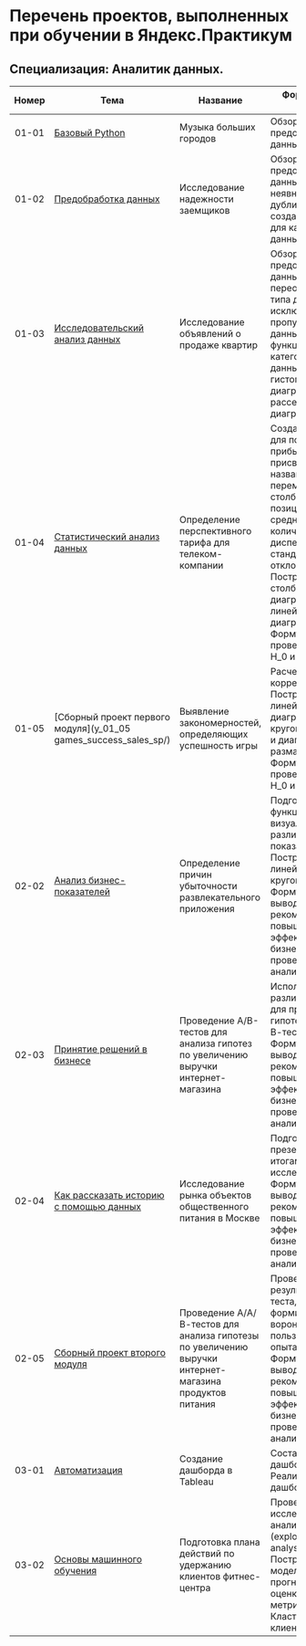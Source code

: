 # Перечень проектов, выполненных при обучении в Яндекс.Практикум<br>
## Специализация: Аналитик данных.<br>

Номер | Тема | Название | Формируемые навыки | Библиотеки | Некоторые команды, функции
:----:|------|----------|--------------------|------------|---------------------------
01-01 | [Базовый Python](y_01_01_cities_music/) | Музыка больших городов | Обзор данных, предобработка данных. | pandas | def try/except for/in info
01-02 | [Предобработка данных](y_01_02_borrowers_reliability/) | Исследование надежности заемщиков | Обзор данных, предобработка данных, обработка неявных дубликатов, создание функций для категоризации данных. | pandas | describe fillna astype loc replace transform apply pivot_table
01-03 | [Исследовательский анализ данных](y_01_03_apartments_ads_sale/) | Исследование объявлений о продаже квартир | Обзор данных, предобработка данных: переопределение типа данных, исключение/замена пропусков в данных, создание функций для категоризации данных, построение гистограмм, диаграмм рассеяния, диаграмм размаха. | pandas matplotlib seaborn | pd.DatetimeIndex hist where corr plot
01-04 | [Статистический анализ данных](y_01_04_telecom_company_tariff/) | Определение перспективного тарифа для телеком-компании | Создание функций для подсчета прибыли, присвоения названий месяцам, перемещения столбца на нужную позицию. Расчет среднего количества, дисперсии и стандартного отклонения. Построение столбчатых диаграмм, линейных графиков, диаграмм размаха. Формулирование и проверка гипотез Н_0 и Н_1. | pandas numpy scipy matplotlib seaborn | pd.to_datetime query merge np.ceil np.var np.std
01-05 | [Сборный проект первого модуля](y_01_05 games_success_sales_sp/) | Выявление закономерностей, определяющих успешность игры | Расчет матрицы корреляции. Построение линейных графиков, диаграмм размаха, круговых диаграмм и диаграмм размаха. Формулирование и проверка гипотез Н_0 и Н_1. | pandas numpy matplotlib scipy| corr query plt.subplots np.std
02-02 | [Анализ бизнес-показателей](y_02_02_unprofitability_reasons/) | Определение причин убыточности развлекательного приложения | Подготовка бизнес-функций, функций визуализации различных показателей. Построение линейных графиков, круговых диаграмм. Формулирование выводов и рекомендаций для повышения эффективности бизнеса на основе проведенного анализа данных. | pandas datetime matplotlib | def pd.to_datetime plt.subplots
02-03 | [Принятие решений в бизнесе](y_02_03_revenue_ab_test/) | Проведение А/В-тестов для анализа гипотез по увеличению выручки интернет-магазина | Использование различных методов для приоритезации гипотез. Анализ А/В-тестов. Формулирование выводов и рекомендаций для повышения эффективности бизнеса на основе проведенного анализа данных. | pandas numpy datetime matplotlib scipy | def st.mannwhitneyu
02-04 | [Как рассказать историю с помощью данных](y_02_04_food_market/) | Исследование рынка объектов общественного питания в Москве | Подготовка презентаций по итогам исследования. Формулирование выводов и рекомендаций для повышения эффективности бизнеса на основе проведенного анализа данных. | pandas os numpy math matplotlib seaborn plotly | def if/elif/else x.lower().replace np.where
02-05 | [Сборный проект второго модуля](y_02_05_revenue_aab_test_sp/) | Проведение А/A/В-тестов для анализа гипотезы по увеличению выручки интернет-магазина продуктов питания | Проверка результатов А/А/В-теста, формирование воронок пользовательского опыта. Формулирование выводов и рекомендаций для повышения эффективности бизнеса на основе проведенного анализа данных. | pandas datetime numpy scipy math matplotlib plotly | def go.Figure go.Funnel
03-01 | [Автоматизация](y_03_01_dashboard_tableau/) | Создание дашборда в Tableau | Составление ТЗ на дашборд. Реализация ТЗ на дашборд в Tableau. | pandas sqlalchemy datetime psycopg2 | create_engine pd.io.sql.read_sql to_csv
03-02 | [Основы машинного обучения](y_03_02_machine_learning/) | Подготовка плана действий по удержанию клиентов фитнес-центра | Проведение исследовательского анализа данных (exploratory data analysis, EDA). Построение моделей прогнозирования, оценка и сравнение метрик моделей. Кластеризация клиентов. | sklearn, scipy, itertools | scaler.fit_transform, LogisticRegression, RandomForestClassifier